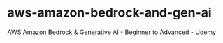# aws-amazon-bedrock-and-gen-ai
AWS Amazon Bedrock &amp; Generative AI - Beginner to Advanced - Udemy
